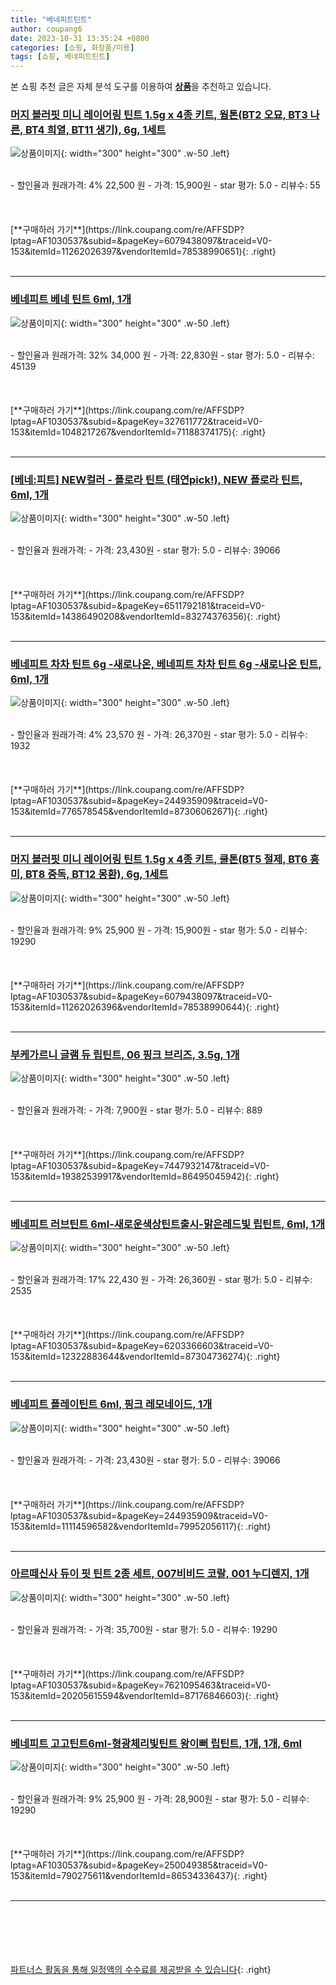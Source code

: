 ```yaml
---
title: "베네피트틴트"
author: coupang6
date: 2023-10-31 13:35:24 +0800
categories: [쇼핑, 화장품/미용]
tags: [쇼핑, 베네피트틴트]
---
```


본 쇼핑 추천 글은 자체 분석 도구를 이용하여 [**상품**](https://link.coupang.com/a/bao1ui)을 추천하고 있습니다.

### [머지 블러핏 미니 레이어링 틴트 1.5g x 4종 키트, 웜톤(BT2 오묘, BT3 나른, BT4 희열, BT11 생기), 6g, 1세트](https://link.coupang.com/re/AFFSDP?lptag=AF1030537&subid=&pageKey=6079438097&traceid=V0-153&itemId=11262026397&vendorItemId=78538990651)

![상품이미지](https://thumbnail6.coupangcdn.com/thumbnails/remote/230x230ex/image/retail/images/1221136799938907-5b5ef580-3b46-4f37-811b-f833f24da5ca.jpg){: width="300" height="300" .w-50 .left}


<br>
- 할인율과 원래가격: 4%  22,500   원
- 가격: 15,900원
- star 평가: 5.0
- 리뷰수: 55
<br>
<br>
<br>
<br>
[**구매하러 가기**](https://link.coupang.com/re/AFFSDP?lptag=AF1030537&subid=&pageKey=6079438097&traceid=V0-153&itemId=11262026397&vendorItemId=78538990651){: .right}
<br>
<br>

---

### [베네피트 베네 틴트 6ml, 1개](https://link.coupang.com/re/AFFSDP?lptag=AF1030537&subid=&pageKey=327611772&traceid=V0-153&itemId=1048217267&vendorItemId=71188374175)

![상품이미지](https://thumbnail8.coupangcdn.com/thumbnails/remote/230x230ex/image/vendor_inventory/fa94/df95a1a6fc4d439d315d7b71d7b4c506409b5927a87ae71e3ab7ed57d048.jpg){: width="300" height="300" .w-50 .left}


<br>
- 할인율과 원래가격: 32%  34,000   원
- 가격: 22,830원
- star 평가: 5.0
- 리뷰수: 45139
<br>
<br>
<br>
<br>
[**구매하러 가기**](https://link.coupang.com/re/AFFSDP?lptag=AF1030537&subid=&pageKey=327611772&traceid=V0-153&itemId=1048217267&vendorItemId=71188374175){: .right}
<br>
<br>

---

### [[베네:피트] NEW컬러 - 플로라 틴트 (태연pick!), NEW 플로라 틴트, 6ml, 1개](https://link.coupang.com/re/AFFSDP?lptag=AF1030537&subid=&pageKey=6511792181&traceid=V0-153&itemId=14386490208&vendorItemId=83274376356)

![상품이미지](https://thumbnail9.coupangcdn.com/thumbnails/remote/230x230ex/image/vendor_inventory/374e/479db7ea2ade718faafac9a08a3daaa91ef1f8b8a01de003015791f61d8d.jpg){: width="300" height="300" .w-50 .left}


<br>
- 할인율과 원래가격: 
- 가격: 23,430원
- star 평가: 5.0
- 리뷰수: 39066
<br>
<br>
<br>
<br>
[**구매하러 가기**](https://link.coupang.com/re/AFFSDP?lptag=AF1030537&subid=&pageKey=6511792181&traceid=V0-153&itemId=14386490208&vendorItemId=83274376356){: .right}
<br>
<br>

---

### [베네피트 차차 틴트 6g -새로나온, 베네피트 차차 틴트 6g -새로나온 틴트, 6ml, 1개](https://link.coupang.com/re/AFFSDP?lptag=AF1030537&subid=&pageKey=244935909&traceid=V0-153&itemId=776578545&vendorItemId=87306062671)

![상품이미지](https://thumbnail7.coupangcdn.com/thumbnails/remote/230x230ex/image/vendor_inventory/6006/13e903e142d7337552a169ee6d09c444c876d1074a10a834c2c8a9d661c0.png){: width="300" height="300" .w-50 .left}


<br>
- 할인율과 원래가격: 4%  23,570   원
- 가격: 26,370원
- star 평가: 5.0
- 리뷰수: 1932
<br>
<br>
<br>
<br>
[**구매하러 가기**](https://link.coupang.com/re/AFFSDP?lptag=AF1030537&subid=&pageKey=244935909&traceid=V0-153&itemId=776578545&vendorItemId=87306062671){: .right}
<br>
<br>

---

### [머지 블러핏 미니 레이어링 틴트 1.5g x 4종 키트, 쿨톤(BT5 절제, BT6 흥미, BT8 중독, BT12 몽환), 6g, 1세트](https://link.coupang.com/re/AFFSDP?lptag=AF1030537&subid=&pageKey=6079438097&traceid=V0-153&itemId=11262026396&vendorItemId=78538990644)

![상품이미지](https://thumbnail8.coupangcdn.com/thumbnails/remote/230x230ex/image/retail/images/2421776271940072-0e71b6bd-e988-4f92-8a69-0542cd8961a8.jpg){: width="300" height="300" .w-50 .left}


<br>
- 할인율과 원래가격: 9%  25,900   원
- 가격: 15,900원
- star 평가: 5.0
- 리뷰수: 19290
<br>
<br>
<br>
<br>
[**구매하러 가기**](https://link.coupang.com/re/AFFSDP?lptag=AF1030537&subid=&pageKey=6079438097&traceid=V0-153&itemId=11262026396&vendorItemId=78538990644){: .right}
<br>
<br>

---

### [부케가르니 글램 듀 립틴트, 06 핑크 브리즈, 3.5g, 1개](https://link.coupang.com/re/AFFSDP?lptag=AF1030537&subid=&pageKey=7447932147&traceid=V0-153&itemId=19382539917&vendorItemId=86495045942)

![상품이미지](https://thumbnail8.coupangcdn.com/thumbnails/remote/230x230ex/image/rs_quotation_api/xrfye61a/2ec05159b14c424d92548fefb1c83f41.jpg){: width="300" height="300" .w-50 .left}


<br>
- 할인율과 원래가격: 
- 가격: 7,900원
- star 평가: 5.0
- 리뷰수: 889
<br>
<br>
<br>
<br>
[**구매하러 가기**](https://link.coupang.com/re/AFFSDP?lptag=AF1030537&subid=&pageKey=7447932147&traceid=V0-153&itemId=19382539917&vendorItemId=86495045942){: .right}
<br>
<br>

---

### [베네피트 러브틴트 6ml-새로운색상틴트출시-맑은레드빛 립틴트, 6ml, 1개](https://link.coupang.com/re/AFFSDP?lptag=AF1030537&subid=&pageKey=6203366603&traceid=V0-153&itemId=12322883644&vendorItemId=87304736274)

![상품이미지](https://thumbnail10.coupangcdn.com/thumbnails/remote/230x230ex/image/vendor_inventory/2ae6/6ae856ce674c1f7a63033709c5f8470956183312fb3952f220a586549d30.jpg){: width="300" height="300" .w-50 .left}


<br>
- 할인율과 원래가격: 17%  22,430   원
- 가격: 26,360원
- star 평가: 5.0
- 리뷰수: 2535
<br>
<br>
<br>
<br>
[**구매하러 가기**](https://link.coupang.com/re/AFFSDP?lptag=AF1030537&subid=&pageKey=6203366603&traceid=V0-153&itemId=12322883644&vendorItemId=87304736274){: .right}
<br>
<br>

---

### [베네피트 플레이틴트 6ml, 핑크 레모네이드, 1개](https://link.coupang.com/re/AFFSDP?lptag=AF1030537&subid=&pageKey=244935909&traceid=V0-153&itemId=11114596582&vendorItemId=79952056117)

![상품이미지](https://thumbnail10.coupangcdn.com/thumbnails/remote/230x230ex/image/vendor_inventory/e2b4/4776414eb17694a8e68a2f146c7c0c18056a9eebf17917fa31c7f69f2248.jpg){: width="300" height="300" .w-50 .left}


<br>
- 할인율과 원래가격: 
- 가격: 23,430원
- star 평가: 5.0
- 리뷰수: 39066
<br>
<br>
<br>
<br>
[**구매하러 가기**](https://link.coupang.com/re/AFFSDP?lptag=AF1030537&subid=&pageKey=244935909&traceid=V0-153&itemId=11114596582&vendorItemId=79952056117){: .right}
<br>
<br>

---

### [아르떼신사 듀이 핏 틴트 2종 세트, 007비비드 코랄, 001 누디렌지, 1개](https://link.coupang.com/re/AFFSDP?lptag=AF1030537&subid=&pageKey=7621095463&traceid=V0-153&itemId=20205615594&vendorItemId=87176846603)

![상품이미지](https://thumbnail6.coupangcdn.com/thumbnails/remote/230x230ex/image/vendor_inventory/dd00/a42fca8837f677ce8a7553551f479fff441a37d4e573a9bd089d0d73b39c.jpg){: width="300" height="300" .w-50 .left}


<br>
- 할인율과 원래가격: 
- 가격: 35,700원
- star 평가: 5.0
- 리뷰수: 19290
<br>
<br>
<br>
<br>
[**구매하러 가기**](https://link.coupang.com/re/AFFSDP?lptag=AF1030537&subid=&pageKey=7621095463&traceid=V0-153&itemId=20205615594&vendorItemId=87176846603){: .right}
<br>
<br>

---

### [베네피트 고고틴트6ml-형광체리빛틴트 왕이뻐 립틴트, 1개, 1개, 6ml](https://link.coupang.com/re/AFFSDP?lptag=AF1030537&subid=&pageKey=250049385&traceid=V0-153&itemId=790275611&vendorItemId=86534336437)

![상품이미지](https://thumbnail8.coupangcdn.com/thumbnails/remote/230x230ex/image/vendor_inventory/2cd5/01f7dc5b79e32ecac32fd4ab2ddd6c36e2a02435be8b1e74ea9d94a9d972.jpg){: width="300" height="300" .w-50 .left}


<br>
- 할인율과 원래가격: 9%  25,900   원
- 가격: 28,900원
- star 평가: 5.0
- 리뷰수: 19290
<br>
<br>
<br>
<br>
[**구매하러 가기**](https://link.coupang.com/re/AFFSDP?lptag=AF1030537&subid=&pageKey=250049385&traceid=V0-153&itemId=790275611&vendorItemId=86534336437){: .right}
<br>
<br>

---
<br><br><br><br><br> [파트너스 활동을 통해 일정액의 수수료를 제공받을 수 있습니다](https://link.coupang.com/a/bao1ui){: .right}